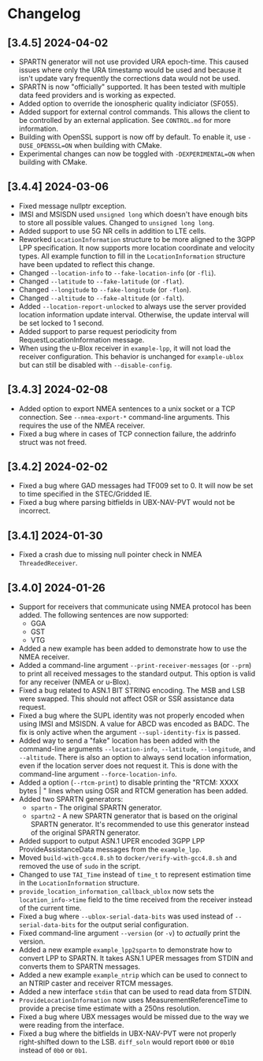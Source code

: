 # Changelog

## [3.4.5] 2024-04-02
- SPARTN generator will not use provided URA epoch-time. This caused issues where only the URA timestamp would be used and because it isn't update vary frequently the corrections data would not be used.
- SPARTN is now "officially" supported. It has been tested with multiple data feed providers and is working as expected.
- Added option to override the ionospheric quality indiciator (SF055).
- Added support for external control commands. This allows the client to be controlled by an external application. See `CONTROL.md` for more information.
- Building with OpenSSL support is now off by default. To enable it, use `-DUSE_OPENSSL=ON` when building with CMake.
- Experimental changes can now be toggled with `-DEXPERIMENTAL=ON` when building with CMake.

## [3.4.4] 2024-03-06
- Fixed message nullptr exception.
- IMSI and MSISDN used `unsigned long` which doesn't have enough bits to store all possible values. Changed to `unsigned long long`.
- Added support to use 5G NR cells in addition to LTE cells.
- Reworked `LocationInformation` structure to be more aligned to the 3GPP LPP specification. It now supports more location coordinate and velocity types. All example function to fill in the `LocationInformation` structure have been updated to reflect this change.
- Changed `--location-info` to `--fake-location-info` (or `-fli`).
- Changed `--latitude` to `--fake-latitude` (or `-flat`).
- Changed `--longitude` to `--fake-longitude` (or `-flon`).
- Changed `--altitude` to `--fake-altitude` (or `-falt`).
- Added `--location-report-unlocked` to always use the server provided location information update interval. Otherwise, the update interval will be set locked to 1 second.
- Added support to parse request periodicity from RequestLocationInformation message.
- When using the u-Blox receiver in `example-lpp`, it will not load the receiver configuration. This behavior is unchanged for `example-ublox` but can still be disabled with `--disable-config`.

## [3.4.3] 2024-02-08
- Added option to export NMEA sentences to a unix socket or a TCP connection. See `--nmea-export-*` command-line arguments. This requires the use of the NMEA receiver.
- Fixed a bug where in cases of TCP connection failure, the addrinfo struct was not freed.

## [3.4.2] 2024-02-02
- Fixed a bug where GAD messages had TF009 set to 0. It will now be set to time specified in the STEC/Gridded IE.
- Fixed a bug where parsing bitfields in UBX-NAV-PVT would not be incorrect.

## [3.4.1] 2024-01-30
- Fixed a crash due to missing null pointer check in NMEA `ThreadedReceiver`.

## [3.4.0] 2024-01-26
- Support for receivers that communicate using NMEA protocol has been added. The following sentences are now supported:
    - GGA
    - GST
    - VTG
- Added a new example has been added to demonstrate how to use the NMEA receiver.
- Added a command-line argument `--print-receiver-messages` (or `--prm`) to print all received messages to the standard output. This option is valid for any receiver (NMEA or u-Blox).
- Fixed a bug related to ASN.1 BIT STRING encoding. The MSB and LSB were swapped. This should not affect OSR or SSR assistance data request.
- Fixed a bug where the SUPL identity was not properly encoded when using IMSI and MSISDN. A value for ABCD was encoded as BADC. The fix is only active when the argument `--supl-identity-fix` is passed.
- Added way to send a "fake" location has been added with the command-line arguments `--location-info`, `--latitude`, `--longitude`, and `--altitude`. There is also an option to always send location information, even if the location server does not request it. This is done with the command-line argument `--force-location-info`.
- Added a option (`--rtcm-print`) to disable printing the "RTCM: XXXX bytes | " lines when using OSR and RTCM generation has been added.
- Added two SPARTN generators:
    - `spartn` - The original SPARTN generator.
    - `spartn2` - A new SPARTN generator that is based on the original SPARTN generator. It's recommended to use this generator instead of the original SPARTN generator.
- Added support to output ASN.1 UPER encoded 3GPP LPP ProvideAssistanceData messages from the `example_lpp`.
- Moved `build-with-gcc4.8.sh` to `docker/verify-with-gcc4.8.sh` and removed the use of `sudo` in the script.
- Changed to use `TAI_Time` instead of `time_t` to represent estimation time in the `LocationInformation` structure.
- `provide_location_information_callback_ublox` now sets the `location_info->time` field to the time received from the receiver instead of the current time.
- Fixed a bug where `--ublox-serial-data-bits` was used instead of `--serial-data-bits` for the output serial configuration.
- Fixed command-line argument `--version` (or `-v`) to _actually_ print the version.
- Added a new example `example_lpp2spartn` to demonstrate how to convert LPP to SPARTN. It takes ASN.1 UPER messages from STDIN and converts them to SPARTN messages.
- Added a new example `example_ntrip` which can be used to connect to an NTRIP caster and receiver RTCM messages.
- Added a new interface `stdin` that can be used to read data from STDIN.
- `ProvideLocationInformation` now uses MeasurementReferenceTime to provide a precise time estimate with a 250ns resolution.
- Fixed a bug where UBX messages would be missed due to the way we were reading from the interface.
- Fixed a bug where the bitfields in UBX-NAV-PVT were not properly right-shifted down to the LSB. `diff_soln` would report `0b00` or `0b10` instead of `0b0` or `0b1`.
